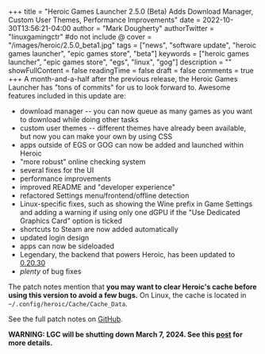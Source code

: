 +++
title = "Heroic Games Launcher 2.5.0 (Beta) Adds Download Manager, Custom User Themes, Performance Improvements"
date = 2022-10-30T13:56:21-04:00
author = "Mark Dougherty"
authorTwitter = "linuxgamingctr" #do not include @
cover = "/images/heroic/2.5.0_beta1.jpg"
tags = ["news", "software update", "heroic games launcher", "epic games store", "beta"]
keywords = ["heroic games launcher", "epic games store", "egs", "linux", "gog"]
description = ""
showFullContent = false
readingTime = false
draft = false
comments = true
+++
A month-and-a-half after the previous release, the Heroic Games Launcher has "tons of commits" for us to look forward to. Awesome features included in this update are:
- download manager -- you can now queue as many games as you want to download while doing other tasks
- custom user themes -- different themes have already been available, but now you can make your own by using CSS
- apps outside of EGS or GOG can now be added and launched within Heroic
- "more robust" online checking system
- several fixes for the UI
- performance improvements
- improved README and "developer experience"
- refactored Settings menu/frontend/offline detection
- Linux-specific fixes, such as showing the Wine prefix in Game Settings and adding a warning if using only one dGPU if the "Use Dedicated Graphics Card" option is ticked
- shortcuts to Steam are now added automatically
- updated login design
- apps can now be sideloaded
- Legendary, the backend that powers Heroic, has been updated to [0.20.30](https://github.com/derrod/legendary/releases/tag/0.20.30)
- *plenty* of bug fixes

The patch notes mention that **you may want to clear Heroic's cache before using this version to avoid a few bugs.** On Linux, the cache is located in `~/.config/heroic/Cache/Cache_Data`.

See the full patch notes on [GitHub](https://github.com/Heroic-Games-Launcher/HeroicGamesLauncher/releases/tag/v2.5.0-beta.1).

**WARNING: LGC will be shutting down March 7, 2024. See this [post](https://linuxgamingcentral.com/posts/the-end-of-lgc/) for more details.**
